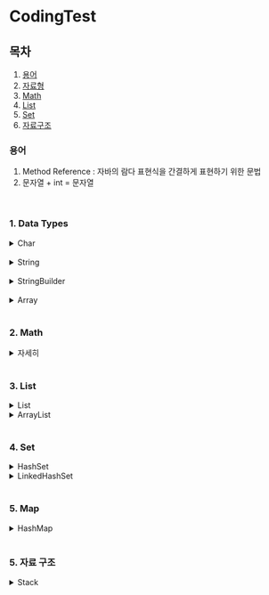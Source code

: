 # CodingTest

## 목차
1. [용어](#용어)
2. [자료형](#1-data-types)
3. [Math](#2-math)
4. [List](#3-list)
5. [Set](#4-set)
6. [자료구조](#5-자료-구조)


### 용어

1. Method Reference : 자바의 람다 표현식을 간결하게 표현하기 위한 문법
2. 문자열 + int = 문자열

<br>
<!-- 자료형 -->

### 1. Data Types

<details>
<summary> Char</summary>

1. Character.isUpperCase(char) : char이 대문자 여부 확인
2. Character.isLowerCase(char) : char이 소문자 여부 확인
3. Character.toUpperCase(char) : char의 대문자 반환
4. Character.toLowerCase(char) : char의 소문자 반환

</details>
<br>
<details>
<summary> String</summary>

1. String replaceAll(): 두 번째 매개변수로 정규 표현식과 일치하는 모든 패턴을 대체.
2. String replace(): 첫 번째 발견된 문자열만을 대체
3. String toLowerCase() : 소문자로 변환
4. String toUpperCase() : 대문자로 변환
5. String concat(String) : 문자열 합치기
6. String contains(String) : 포함하는지 여부 확인
7. String substring(int) : 해당 인덱스부터 끝까지 자르기
8. String[] split() : 문자열을 특정 구분자를 기준으로 나누어 배열로 반환
9. String trim() : 문자열의 앞과 뒤에서 공백을 제거
10. String join(CharSequence delimiter, CharSequence... elements) : 문자열을 결합할 때 사용

11. Char charAt() :문자열에서 특정 위치에 있는 문자를 반환

12. Boolean endsWith(string) : 문자열이 특정한 접미사로 끝나는지 여부 확인
13. Boolean startsWith(string) : 문자열이 특정한 접두사로 시작하는지 여부 확인

14. int indexOf(String) : 지정된 부분 문자열의 첫 번째 발생 인덱스를 반환
15. int lastIndexOf(String) : 문자열에서 주어진 문자열 또는 문자의 마지막으로 등장하는 위치의 인덱스를 반환

</details>
<br>
<details>
<summary> StringBuilder</summary>

1. append(String) : 추가
2. repeat(int) :현재 내용을 지정된 횟수만큼 반복하여 추가 -> string에서 사용 가능

</details>
<br>
<details>
<summary> Array </summary>

1. Arrays.copyOfRange([],int, int) : 범위를 지정해서 일부 요소만을 복사
2. Arrays.copyOf([],int) : 처음부터 int까지를 복사
3. System.arraycopy(Object src, int srcPos, Object dest, int destPos, int length) : 배열의 일부 또는 전체 요소를 다른 배열로 복사
    - src: 복사할 배열(소스 배열)
    - srcPos: 소스 배열에서 복사를 시작할 인덱스
    - dest: 복사된 요소가 들어갈 대상 배열(목적지 배열)
    - destPos: 대상 배열에서 복사를 시작할 인덱스
    - length: 복사할 요소의 개수
4. Boolean Arrays.equals([],[]) : 두 배열의 원소를 한번에 비교하여 boolean 값을 반환함

</details>
<br>
<!-- Math -->

### 2. Math

<details>
<summary>자세히</summary>

1. int Min(int, int) : 최소값 반환
2. int Max(int, int) : 최대값 반환
3. int ceil(int) = 항상 값을 올려서 반올림 

</details>

<br>
<!-- List -->

### 3. List

<details>
  <summary> List</summary>
  
  1. size() : List의 크기를 반환한다.
  2. indexOf(object) : List의 원소중 Object의 원소의 index를 반환
  3. List<E> subList(int from, int to) : 리스트의 일부를 추출하여 부분 리스트로 반환 (from ~ to-1)
</details>

<details>
<summary> ArrayList</summary>

1. add() : 추가
2. get(int) : 해당 index를 반환
3. size() : ArrayList 크기 반환
4. remove(int) : 지정된 인덱스에 위치한 요소를 제거 (뒤의 모든 요소를 왼쪽으로 이동)

</details>

<br>
<!-- Set -->

### 4. Set

<details>
<summary>HashSet</summary>

1. 중복 허용 x, 순서 x, null 허용
2. add(element) : 추가
3. remover(element) : 삭제
4. contains(element) : 존재 확인

</details>

<details>
<summary>LinkedHashSet</summary>

1. 중복 허용하지 않음: LinkedHashSet은 Set 인터페이스를 구현하므로 중복된 원소를 허용 x.
2. 순서 유지: 원소가 삽입된 순서대로 원소들이 유지됩니다. 따라서, LinkedHashSet을 순회하면 원소들이 삽입된 순서대로 반환.
3. 성능: 검색, 삽입, 삭제 연산은 HashSet과 유사하게 빠른 성능을 제공.
4. null 허용: LinkedHashSet도 HashSet과 마찬가지로 null 값을 허용. 

</details>

<br>

### 5. Map
<details>
   <summary>HashMap</summary>

1.  키-값(Key-Value) 쌍을 저장하는 데 사용
2. put(K key, V value): 지정된 키와 값을 매핑하여 맵에 추가합니다.
3. get(Object key): 지정된 키에 매핑된 값을 반환합니다.
4. remove(Object key): 지정된 키에 매핑된 항목을 삭제합니다.
5. containsKey(Object key): 지정된 키가 맵에 포함되어 있는지 여부를 반환합니다.
6. keySet(): 맵에 있는 모든 키를 반환합니다.
7. values(): 맵에 있는 모든 값들을 반환합니다.
8. entrySet(): 맵의 모든 키-값 쌍을 Map.Entry 객체로 반환합니다.
</details>

<br>

### 5. 자료 구조

<details> 
<summary> Stack </summary>

1. push(E item): 스택의 맨 위에 요소를 추가합니다.
2. pop(): 스택의 맨 위에서 요소를 제거하고 반환합니다.
3. peek(): 스택의 맨 위에 있는 요소를 반환하지만, 제거하지는 않습니다.
4. empty(): 스택이 비어있는지 여부를 반환합니다.
5. search(Object o): 스택에서 주어진 요소를 찾아 그 인덱스를 반환합니다.

</details>
  
  


  
